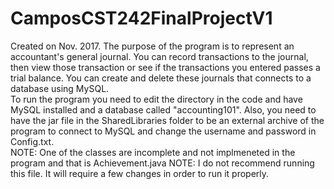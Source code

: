 # CamposCST242FinalProjectV1
   Created on Nov. 2017.  The purpose of the program is to represent an accountant's general journal.  You can record transactions to the journal, then view those transaction or see if the transactions you entered passes a trial balance.  You can create and delete these journals that connects to a database using MySQL.  
   To run the program you need to edit the directory in the code and have MySQL installed and a database called "accounting101".  Also, you need to have the jar file in the SharedLibraries folder to be an external archive of the program to connect to MySQL and change the username and password in Config.txt.  
   NOTE: One of the classes are incomplete and not implmeneted in the program and that is Achievement.java 
   NOTE: I do not recommend running this file. It will require a few changes in order to run it properly.
